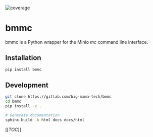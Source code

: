 ![coverage](https://gitlab.com/big-mama-tech/bmmc/badges/master/coverage.svg?job=test)

# bmmc


bmmc is a Python wrapper for the Minio _mc_ command line interface.

## Installation

```bash
pip install bmmc
```

## Development

```bash
git clone https://gitlab.com/big-mama-tech/bmmc
cd bmmc
pip install -e .

# Generate documentation
sphinx-build -b html docs docs/html
```


[[_TOC_]]



